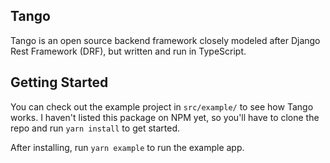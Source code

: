 ## Tango

Tango is an open source backend framework closely modeled after Django Rest Framework (DRF), but written and run in TypeScript.

## Getting Started

You can check out the example project in `src/example/` to see how Tango works. I haven't listed this package on NPM yet, so you'll have to clone the repo and run `yarn install` to get started.

After installing, run `yarn example` to run the example app.
